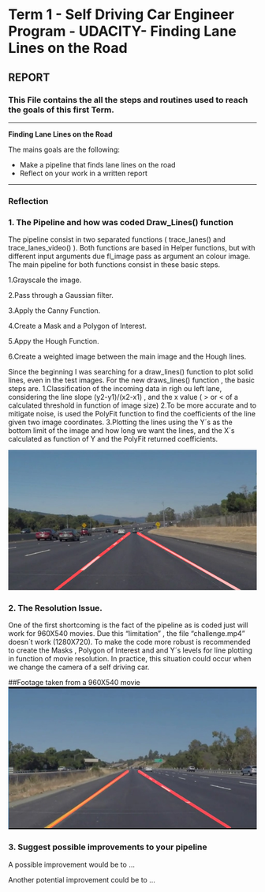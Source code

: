 # **Term 1 - Self Driving Car Engineer Program - UDACITY- Finding Lane Lines on the Road** 

## REPORT 

### This File contains the all the steps and routines used to reach the goals of this first Term.

---

**Finding Lane Lines on the Road**

The mains goals  are the following:
* Make a pipeline that finds lane lines on the road
* Reflect on your work in a written report


[//]: # (Image References)

[image1]: ./examples/solidWhiteCurve.jpg_traced.jpg
[image2]: ./examples/960by540.jpg
[image2]: ./examples/1024by720.jpg

---

### Reflection

### 1. The Pipeline and how was coded Draw_Lines() function

The pipeline consist in two separated functions ( trace_lanes() and trace_lanes_video() ). Both functions are based in Helper functions, but with different input arguments due fl_image pass as argument an colour image. 
The main pipeline for both functions consist in these basic steps.

1.Grayscale the image.

2.Pass through a Gaussian filter.

3.Apply the Canny Function.

4.Create a Mask and a Polygon of  Interest.

5.Appy the Hough Function.

6.Create a weighted image between the main image and the Hough lines.

Since the beginning I was searching for a draw_lines() function to plot solid lines, even in the test images.
For the new draws_lines() function , the basic steps are.
1.Classification of the incoming data in righ ou left lane, considering the line slope (y2-y1)/(x2-x1) , and the x value ( > or < of a calculated threshold in function of image size)
2.To be more accurate and to mitigate noise, is used the PolyFit function to find the coefficients of the line given two image coordinates. 
3.Plotting the lines using the Y´s as the bottom limit of the image and how long we want the lines, and the X´s calculated as function of Y and the PolyFit returned coefficients. 



![alt text][image1]


### 2. The Resolution Issue.

One of the first shortcoming is the fact of the pipeline as is coded just will work for 960X540 movies. Due this “limitation” , the file “challenge.mp4” doesn´t work (1280X720). To make the code more robust is recommended to create the Masks , Polygon of Interest and and Y´s levels for line plotting in function of movie resolution. In practice, this situation could occur when we change the camera of a self driving car. 

##Footage taken from a 960X540 movie
![alt text][image2]



### 3. Suggest possible improvements to your pipeline

A possible improvement would be to ...

Another potential improvement could be to ...
